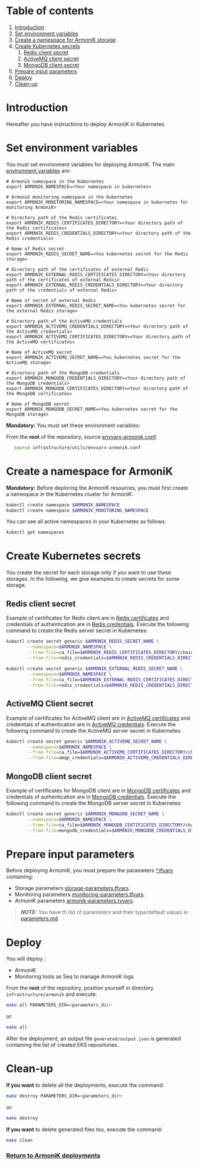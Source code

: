 # Table of contents

1. [Introduction](#introduction)
2. [Set environment variables](#set-environment-variables)
3. [Create a namespace for ArmoniK storage](#create-a-namespace-for-armonik-storage)
4. [Create Kubernetes secrets](#create-kubernetes-secrets)
    1. [Redis client secret](#redis-client-secret)
    2. [ActiveMQ client secret](#activemq-client-secret)
    3. [MongoDB client secret](#mongodb-client-secret)
5. [Prepare input parameters](#prepare-input-parameters)
6. [Deploy](#deploy)
7. [Clean-up](#clean-up)

# Introduction

Hereafter you have instructions to deploy ArmoniK in Kubernetes.

# Set environment variables

You must set environment variables for deploying ArmoniK. The
main [environment variables](../utils/envvars-armonik.conf) are:

```buildoutcfg
# Armonik namespace in the Kubernetes
export ARMONIK_NAMESPACE=<Your namespace in kubernetes>

# Armonik monitoring namespace in the Kubernetes
export ARMONIK_MONITORING_NAMESPACE=<Your namespace in kubernetes for monitoring ArmoniK>

# Directory path of the Redis certificates
export ARMONIK_REDIS_CERTIFICATES_DIRECTORY=<Your directory path of the Redis certificates>
export ARMONIK_REDIS_CREDENTIALS_DIRECTORY=<Your directory path of the Redis credentials>
    
# Name of Redis secret
export ARMONIK_REDIS_SECRET_NAME=<You kubernetes secret for the Redis storage>

# Directory path of the certificates of external Redis
export ARMONIK_EXTERNAL_REDIS_CERTIFICATES_DIRECTORY=<Your directory path of the certificates of external Redis>
export ARMONIK_EXTERNAL_REDIS_CREDENTIALS_DIRECTORY=<Your directory path of the credentials of external Redis>
    
# Name of secret of external Redis
export ARMONIK_EXTERNAL_REDIS_SECRET_NAME=<You kubernetes secret for the external Redis storage>

# Directory path of the ActiveMQ credentials
export ARMONIK_ACTIVEMQ_CREDENTIALS_DIRECTORY=<Your directory path of the ActiveMQ credentials>
export ARMONIK_ACTIVEMQ_CERTIFICATES_DIRECTORY=<Your directory path of the ActiveMQ certificates>
    
# Name of ActiveMQ secret
export ARMONIK_ACTIVEMQ_SECRET_NAME=<You kubernetes secret for the ActiveMQ storage>

# Directory path of the MongoDB credentials
export ARMONIK_MONGODB_CREDENTIALS_DIRECTORY=<Your directory path of the MongoDB credentials>
export ARMONIK_MONGODB_CERTIFICATES_DIRECTORY=<Your directory path of the MongoDB certificates>

# Name of MongoDB secret
export ARMONIK_MONGODB_SECRET_NAME=<You kubernetes secret for the MongoDB storage>
```

**Mandatory:** You must set these environment variables:

From the **root** of the repository, source [envvars-armonik.conf](../utils/envvars-armonik.conf):

```bash
   source infrastructure/utils/envvars-armonik.conf
```

# Create a namespace for ArmoniK

**Mandatory:** Before deploring the ArmoniK resources, you must first create a namespace in the Kubernetes cluster for
ArmoniK:

```bash
kubectl create namespace $ARMONIK_NAMESPACE
kubectl create namespace $ARMONIK_MONITORING_NAMESPACE
```

You can see all active namespaces in your Kubernetes as follows:

```bash
kubectl get namespaces
```

# Create Kubernetes secrets

You create the secret for each storage only if you want to use these storages. In the following, we give examples to
create secrets for some storage.

## Redis client secret

Example of certificates for Redis client are in [Redis certificates](../security/certificates) and credentials of
authentication are in [Redis credentials](../security/credentials). Execute the following command to create the Redis
server secret in Kubernetes:

```bash
kubectl create secret generic $ARMONIK_REDIS_SECRET_NAME \
        --namespace=$ARMONIK_NAMESPACE \
        --from-file=ca_file=$ARMONIK_REDIS_CERTIFICATES_DIRECTORY/chain.p7b \
        --from-file=redis_credentials=$ARMONIK_REDIS_CREDENTIALS_DIRECTORY/redis-credentials.json
        
kubectl create secret generic $ARMONIK_EXTERNAL_REDIS_SECRET_NAME \
        --namespace=$ARMONIK_NAMESPACE \
        --from-file=ca_file=$ARMONIK_EXTERNAL_REDIS_CERTIFICATES_DIRECTORY/chain.p7b \
        --from-file=redis_credentials=$ARMONIK_REDIS_CREDENTIALS_DIRECTORY/redis-credentials.json
```

## ActiveMQ Client secret

Example of certificates for ActiveMQ client are in [ActiveMQ certificates](../security/certificates) and credentials
of authentication are in [ActiveMQ credentials](../security/credentials). Execute the following command to create the
ActiveMQ server secret in Kubernetes:

```bash
kubectl create secret generic $ARMONIK_ACTIVEMQ_SECRET_NAME \
        --namespace=$ARMONIK_NAMESPACE \
        --from-file=ca_file=$ARMONIK_ACTIVEMQ_CERTIFICATES_DIRECTORY/chain.p7b \
        --from-file=amqp_credentials=$ARMONIK_ACTIVEMQ_CREDENTIALS_DIRECTORY/amqp-credentials.json
```

## MongoDB client secret

Example of certificates for MongoDB client are in [MongoDB certificates](../security/certificates) and credentials of
authentication are in [MongoDB credentials](../security/credentials). Execute the following command to create the
MongoDB server secret in Kubernetes:

```bash
kubectl create secret generic $ARMONIK_MONGODB_SECRET_NAME \
        --namespace=$ARMONIK_NAMESPACE \
        --from-file=ca_file=$ARMONIK_MONGODB_CERTIFICATES_DIRECTORY/chain.p7b \
        --from-file=mongodb_credentials=$ARMONIK_MONGODB_CREDENTIALS_DIRECTORY/mongodb-credentials.json
```

# Prepare input parameters

Before deploying ArmoniK, you must prepare the parameters [*.tfvars](parameters) containing:

* Storage parameters [storage-parameters.tfvars](parameters/storage-parameters.tfvars).
* Monitoring parameters [monitoring-parameters.tfvars](parameters/monitoring-parameters.tfvars).
* ArmoniK parameters [armonik-parameters.tvvars](parameters/armonik-parameters.tfvars).

> **_NOTE:_** You have th list of parameters and their type/default values in [parameters.md](parameters.md)

# Deploy

You will deploy :

* ArmoniK
* Monitoring tools as Seq to manage ArmoniK logs

From the **root** of the repository, position yourself in directory `infrastructure/armonik` and execute:

```bash
make all PARAMETERS_DIR=<parameters_dir>
```

or:

```bash
make all
```

After the deployment, an output file `generated/output.json` is generated containing the list of created EKS
repositories.

# Clean-up

**If you want** to delete all the deployments, execute the command:

```bash
make destroy PARAMETERS_DIR=<parameters_dir>
```

or:

```bash
make destroy
```

**If you want** to delete generated files too, execute the command:

```bash
make clean
```

### [Return to ArmoniK deployments](../README.md#armonik-deployments)